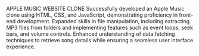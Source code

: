 APPLE MUSIC WEBSITE CLONE
Successfully developed an Apple Music clone using HTML, CSS, and JavaScript, demonstrating proficiency in front-end development.
Expanded skills in file manipulation, including extracting MP3 files from folders and implementing features such as event loops, seek bars, and volume controls.
Enhanced understanding of data fetching techniques to retrieve song details while ensuring a seamless user interface experience.
